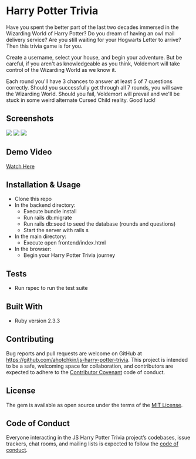 # Harry Potter Trivia

Have you spent the better part of the last two decades immersed in the Wizarding World of Harry Potter? Do you dream of having an owl mail delivery service? Are you still waiting for your Hogwarts Letter to arrive? Then this trivia game is for you.

Create a username, select your house, and begin your adventure. But be careful, if you aren't as knowledgeable as you think, Voldemort will take control of the Wizarding World as we know it.

Each round you'll have 3 chances to answer at least 5 of 7 questions correctly. Should you successfully get through all 7 rounds, you will save the Wizarding World. Should you fail, Voldemort will prevail and we'll be stuck in some weird alternate Cursed Child reality. Good luck!

## Screenshots

![](https://user-images.githubusercontent.com/33204849/76117042-0ffc4180-5fb9-11ea-920d-3ebef94f797c.png)
![](https://user-images.githubusercontent.com/33204849/76117072-1e4a5d80-5fb9-11ea-9756-84c8cbb007c8.png)
![](https://user-images.githubusercontent.com/33204849/76117119-3326f100-5fb9-11ea-9a91-bc5e75c77e8e.png)

## Demo Video

[Watch Here](https://youtu.be/rpA5Lei2CPc)

## Installation & Usage

* Clone this repo
* In the backend directory:
  * Execute bundle install
  * Run rails db:migrate
  * Run rails db:seed to seed the database (rounds and questions)
  * Start the server with rails s
* In the main directory:
  * Execute open frontend/index.html
* In the browser:
  * Begin your Harry Potter Trivia journey

## Tests

* Run rspec to run the test suite

## Built With

* Ruby version 2.3.3

## Contributing

Bug reports and pull requests are welcome on GitHub at https://github.com/ahotchkin/js-harry-potter-trivia. This project is intended to be a safe, welcoming space for collaboration, and contributors are expected to adhere to the [Contributor Covenant](http://contributor-covenant.org) code of conduct.

## License

The gem is available as open source under the terms of the [MIT License](https://opensource.org/licenses/MIT).

## Code of Conduct

Everyone interacting in the JS Harry Potter Trivia project’s codebases, issue trackers, chat rooms, and mailing lists is expected to follow the [code of conduct](https://github.com/ahotchkin/js-harry-potter-trivia/blob/master/CODE_OF_CONDUCT.md).
